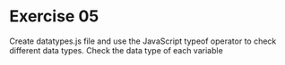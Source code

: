 # Exercise 05
Create datatypes.js file and use the JavaScript typeof operator to check different data types. Check the data type of each variable